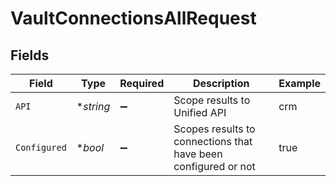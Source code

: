 # VaultConnectionsAllRequest


## Fields

| Field                                                          | Type                                                           | Required                                                       | Description                                                    | Example                                                        |
| -------------------------------------------------------------- | -------------------------------------------------------------- | -------------------------------------------------------------- | -------------------------------------------------------------- | -------------------------------------------------------------- |
| `API`                                                          | **string*                                                      | :heavy_minus_sign:                                             | Scope results to Unified API                                   | crm                                                            |
| `Configured`                                                   | **bool*                                                        | :heavy_minus_sign:                                             | Scopes results to connections that have been configured or not | true                                                           |